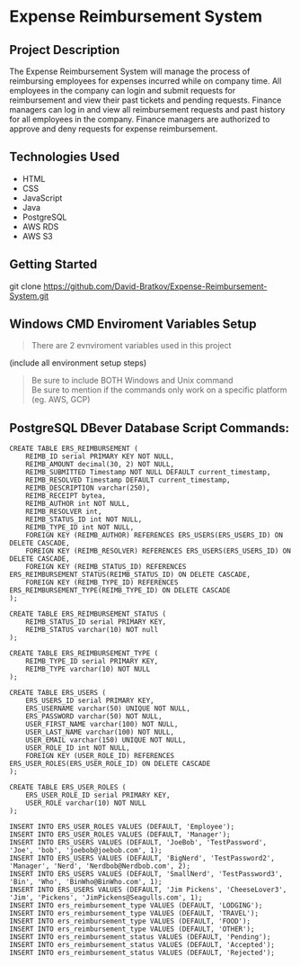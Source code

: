 # Expense Reimbursement System

## Project Description

The Expense Reimbursement System will manage the process of reimbursing employees for expenses incurred while on company time. All employees in the company can login and submit requests for reimbursement and view their past tickets and pending requests. Finance managers can log in and view all reimbursement requests and past history for all employees in the company. Finance managers are authorized to approve and deny requests for expense reimbursement.

## Technologies Used

* HTML
* CSS
* JavaScript
* Java
* PostgreSQL
* AWS RDS
* AWS S3

## Getting Started
   
git clone https://github.com/David-Bratkov/Expense-Reimbursement-System.git

## Windows CMD Enviroment Variables Setup

> There are 2 evnviroment variables used in this project
> 

(include all environment setup steps)

> Be sure to include BOTH Windows and Unix command  
> Be sure to mention if the commands only work on a specific platform (eg. AWS, GCP)

## PostgreSQL DBever Database Script Commands:
```
CREATE TABLE ERS_REIMBURSEMENT (
	REIMB_ID serial PRIMARY KEY NOT NULL,
	REIMB_AMOUNT decimal(30, 2) NOT NULL,
	REIMB_SUBMITTED Timestamp NOT NULL DEFAULT current_timestamp,
	REIMB_RESOLVED Timestamp DEFAULT current_timestamp,
	REIMB_DESCRIPTION varchar(250),
	REIMB_RECEIPT bytea,
	REIMB_AUTHOR int NOT NULL,
	REIMB_RESOLVER int,
	REIMB_STATUS_ID int NOT NULL,
	REIMB_TYPE_ID int NOT NULL,
	FOREIGN KEY (REIMB_AUTHOR) REFERENCES ERS_USERS(ERS_USERS_ID) ON DELETE CASCADE,
	FOREIGN KEY (REIMB_RESOLVER) REFERENCES ERS_USERS(ERS_USERS_ID) ON DELETE CASCADE,
	FOREIGN KEY (REIMB_STATUS_ID) REFERENCES ERS_REIMBURSEMENT_STATUS(REIMB_STATUS_ID) ON DELETE CASCADE,
	FOREIGN KEY (REIMB_TYPE_ID) REFERENCES ERS_REIMBURSEMENT_TYPE(REIMB_TYPE_ID) ON DELETE CASCADE
);

CREATE TABLE ERS_REIMBURSEMENT_STATUS (
	REIMB_STATUS_ID serial PRIMARY KEY,
	REIMB_STATUS varchar(10) NOT null
);

CREATE TABLE ERS_REIMBURSEMENT_TYPE (
	REIMB_TYPE_ID serial PRIMARY KEY,
	REIMB_TYPE varchar(10) NOT NULL
);

CREATE TABLE ERS_USERS (
	ERS_USERS_ID serial PRIMARY KEY,
	ERS_USERNAME varchar(50) UNIQUE NOT NULL,
	ERS_PASSWORD varchar(50) NOT NULL,
	USER_FIRST_NAME varchar(100) NOT NULL,
	USER_LAST_NAME varchar(100) NOT NULL,
	USER_EMAIL varchar(150) UNIQUE NOT NULL,
	USER_ROLE_ID int NOT NULL,
	FOREIGN KEY (USER_ROLE_ID) REFERENCES ERS_USER_ROLES(ERS_USER_ROLE_ID) ON DELETE CASCADE
);

CREATE TABLE ERS_USER_ROLES (
	ERS_USER_ROLE_ID serial PRIMARY KEY,
	USER_ROLE varchar(10) NOT NULL
);

INSERT INTO ERS_USER_ROLES VALUES (DEFAULT, 'Employee');
INSERT INTO ERS_USER_ROLES VALUES (DEFAULT, 'Manager');
INSERT INTO ERS_USERS VALUES (DEFAULT, 'JoeBob', 'TestPassword', 'Joe', 'bob', 'joebob@joebob.com', 1);
INSERT INTO ERS_USERS VALUES (DEFAULT, 'BigNerd', 'TestPassword2', 'Manager', 'Nerd', 'Nerdbob@Nerdbob.com', 2);
INSERT INTO ERS_USERS VALUES (DEFAULT, 'SmallNerd', 'TestPassword3', 'Bin', 'Who', 'BinWho@BinWho.com', 1);
INSERT INTO ERS_USERS VALUES (DEFAULT, 'Jim Pickens', 'CheeseLover3', 'Jim', 'Pickens', 'JimPickens@Seagulls.com', 1);
INSERT INTO ers_reimbursement_type VALUES (DEFAULT, 'LODGING');
INSERT INTO ers_reimbursement_type VALUES (DEFAULT, 'TRAVEL');
INSERT INTO ers_reimbursement_type VALUES (DEFAULT, 'FOOD'); 
INSERT INTO ers_reimbursement_type VALUES (DEFAULT, 'OTHER');
INSERT INTO ers_reimbursement_status VALUES (DEFAULT, 'Pending');
INSERT INTO ers_reimbursement_status VALUES (DEFAULT, 'Accepted');
INSERT INTO ers_reimbursement_status VALUES (DEFAULT, 'Rejected');
```
